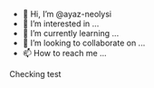 - 👋 Hi, I’m @ayaz-neolysi
- 👀 I’m interested in ...
- 🌱 I’m currently learning ...
- 💞️ I’m looking to collaborate on ...
- 📫 How to reach me ...

<!---
ayaz-neolysi/ayaz-neolysi is a ✨ special ✨ repository because its `README.md` (this file) appears on your GitHub profile.
You can click the Preview link to take a look at your changes.
--->
Checking test
